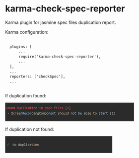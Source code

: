 # karma-check-spec-reporter
Karma plugin for jasmine spec files duplication report.

Karma configuration:
<pre>
<code>
  plugins: [
      ...
      require('karma-check-spec-reporter'),
      ...
  ],
  ...
  reporters: ['checkSpec'],
  ...
</code>
</pre>
If duplication found:

![speck not found](found.PNG)

If duplication not found:

![speck not found](not-found.PNG)
